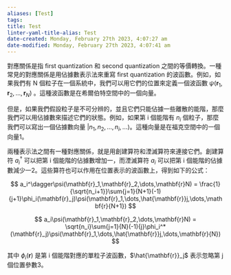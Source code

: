 ```yaml
---
aliases: [Test]
tags: 
title: Test
linter-yaml-title-alias: Test
date-created: Monday, February 27th 2023, 4:07:27 am
date-modified: Monday, February 27th 2023, 4:07:41 am
---
```


對應關係是指 first quantization 和 second quantization 之間的等價轉換。一種常見的對應關係是用佔據數表示法來重寫 first quantization 的波函數。例如，如果我們有 N 個粒子在一個系統中，我們可以用它們的位置來定義一個波函數 $\psi(\mathbf{r}_1,\mathbf{r}_2,\dots,\mathbf{r}_N)$
。這種波函數是在希爾伯特空間中的一個向量。

但是，如果我們假設粒子是不可分辨的，並且它們只能佔據一些離散的能階，那麼我們可以用佔據數來描述它們的狀態。例如，如果第 i 個能階有 $n_i$ 個粒子，那麼我們可以寫出一個佔據數向量 $|n_1,n_2,\dots,n_i,\dots\rangle$。這種向量是在福克空間中的一個向量1。

兩種表示法之間有一種對應關係，就是用創建算符和湮滅算符來連接它們。創建算符 $a_i^\dagger$ 可以把第 i 個能階的佔據數增加一，而湮滅算符 $a_i$ 可以把第 i 個能階的佔據數減少一2。這些算符也可以作用在位置表示的波函數上，得到如下的公式：

$$ a_i^\dagger\psi(\mathbf{r}_1,\mathbf{r}_2,\dots,\mathbf{r}N) = \frac{1}{\sqrt{n_i+1}}\sum{j=1}{N+1}(-1){j+1}\phi_i(\mathbf{r}_j)\psi(\mathbf{r}_1,\dots,\hat{\mathbf{r}}j,\dots,\mathbf{r}{N+1}) $$

$$ a_i\psi(\mathbf{r}_1,\mathbf{r}_2,\dots,\mathbf{r}N) = \sqrt{n_i}\sum{j=1}{N}(-1){j}\phi_i^*(\mathbf{r}_j)\psi(\mathbf{r}_1,\dots,\hat{\mathbf{r}}j,\dots,\mathbf{r}{N}) $$

其中 $\phi_i(\mathbf{r})$ 是第 i 個能階對應的單粒子波函數，$\hat{\mathbf{r}}_j$ 表示忽略第 j 個位置參數3。